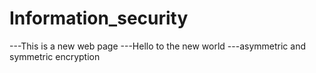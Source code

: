 # Information_security


---This is a new web page 
---Hello to the new world 
---asymmetric and symmetric encryption
